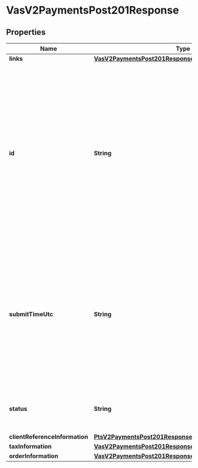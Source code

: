 
# VasV2PaymentsPost201Response

## Properties
Name | Type | Description | Notes
------------ | ------------- | ------------- | -------------
**links** | [**VasV2PaymentsPost201ResponseLinks**](VasV2PaymentsPost201ResponseLinks.md) |  |  [optional]
**id** | **String** | An unique identification number generated by Cybersource to identify the submitted request. Returned by all services. It is also appended to the endpoint of the resource. On incremental authorizations, this value with be the same as the identification number returned in the original authorization response.  |  [optional]
**submitTimeUtc** | **String** | Time of request in UTC. Format: &#x60;YYYY-MM-DDThh:mm:ssZ&#x60; **Example** &#x60;2016-08-11T22:47:57Z&#x60; equals August 11, 2016, at 22:47:57 (10:47:57 p.m.). The &#x60;T&#x60; separates the date and the time. The &#x60;Z&#x60; indicates UTC.  Returned by Cybersource for all services.  |  [optional]
**status** | **String** | The status of the submitted transaction.  Possible values:  - COMPLETED  |  [optional]
**clientReferenceInformation** | [**PtsV2PaymentsPost201ResponseClientReferenceInformation**](PtsV2PaymentsPost201ResponseClientReferenceInformation.md) |  |  [optional]
**taxInformation** | [**VasV2PaymentsPost201ResponseTaxInformation**](VasV2PaymentsPost201ResponseTaxInformation.md) |  |  [optional]
**orderInformation** | [**VasV2PaymentsPost201ResponseOrderInformation**](VasV2PaymentsPost201ResponseOrderInformation.md) |  |  [optional]



